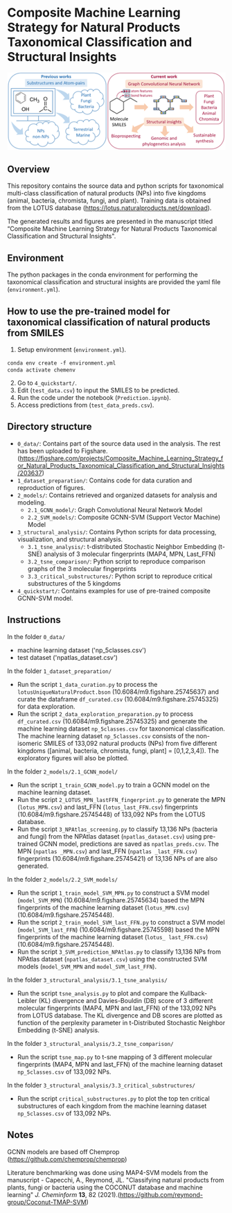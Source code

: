 # Composite Machine Learning Strategy for Natural Products Taxonomical Classification and Structural Insights
![alt text](https://github.com/SIBERanalytics/NPTaxonomy/blob/main/overview_figure.png?raw=true)

## Overview

This repository contains the source data and python scripts for taxonomical multi-class classification of natural products (NPs) into five kingdoms (animal, bacteria, chromista, fungi, and plant). Training data is obtained from the LOTUS database (https://lotus.naturalproducts.net/download).

The generated results and figures are presented in the manuscript titled “Composite Machine Learning Strategy for Natural Products Taxonomical Classification and Structural Insights".

## Environment
The python packages in the conda environment for performing the taxonomical classification and structural insights are provided the yaml file (`environment.yml`).

## How to use the pre-trained model for taxonomical classification of natural products from SMILES
1. Setup environment (`environment.yml`).
```
conda env create -f environment.yml
conda activate chemenv   
```
2. Go to `4_quickstart/`.
3. Edit (`test_data.csv`) to input the SMILES to be predicted.
4. Run the code under the notebook (`Prediction.ipynb`).
5. Access predictions from (`test_data_preds.csv`).

## Directory structure
- `0_data/`: Contains part of the source data used in the analysis. The rest has been uploaded to Figshare. (https://figshare.com/projects/Composite_Machine_Learning_Strategy_for_Natural_Products_Taxonomical_Classification_and_Structural_Insights/203637)
- `1_dataset_preparation/`: Contains code for data curation and reproduction of figures.
- `2_models/`: Contains retrieved and organized datasets for analysis and modeling.
  + `2.1_GCNN_model/`: Graph Convolutional Neural Network Model
  + `2.2_SVM_models/`: Composite GCNN-SVM (Support Vector Machine) Model
- `3_structural_analysis/`: Contains Python scripts for data processing, visualization, and structural analysis.
  + `3.1_tsne_analysis/`: t-distributed Stochastic Neighbor Embedding (t-SNE) analysis of 3 molecular fingerprints (MAP4, MPN, Last_FFN)
  + `3.2_tsne_comparison/`: Python script to reproduce comparison graphs of the 3 molecular fingerprints
  + `3.3_critical_substructures/`: Python script to reproduce critical substructures of the 5 kingdoms
- `4_quickstart/`: Contains examples for use of pre-trained composite GCNN-SVM model.

## Instructions
In the folder `0_data/`
- machine learning dataset ('np_5classes.csv')
- test dataset ('npatlas_dataset.csv')
  
In the folder `1_dataset_preparation/`
- Run the script `1_data_curation.py` to process the `lotusUniqueNaturalProduct.bson` (10.6084/m9.figshare.25745637) and curate the dataframe `df_curated.csv` (10.6084/m9.figshare.25745325) for data exploration.
- Run the script `2_data_exploration_preparation.py` to process `df_curated.csv` (10.6084/m9.figshare.25745325) and generate the machine learning dataset `np_5classes.csv` for taxonomical classification. The machine learning dataset `np_5classes.csv` consists of the non-isomeric SMILES of 133,092 natural products (NPs) from five different kingdoms ([animal, bacteria, chromista, fungi, plant] = [0,1,2,3,4]). The exploratory figures will also be plotted.

In the folder `2_models/2.1_GCNN_model/`
- Run the script `1_train_GCNN_model.py` to train a GCNN model on the machine learning dataset.
- Run the script `2_LOTUS_MPN_lastFFN_fingerprint.py` to generate the MPN (`lotus_MPN.csv`) and last_FFN (`lotus_last_FFN.csv`) fingerprints (10.6084/m9.figshare.25745448) of 133,092 NPs from the LOTUS database.
- Run the script `3_NPAtlas_screening.py` to classify 13,136 NPs (bacteria and fungi) from the NPAtlas dataset (`npatlas_dataset.csv`) using pre-trained GCNN model, predictions are saved as `npatlas_preds.csv`. The MPN (`npatlas _MPN.csv`) and last_FFN (`npatlas _last_FFN.csv`) fingerprints (10.6084/m9.figshare.25745421) of 13,136 NPs of are also generated.

In the folder `2_models/2.2_SVM_models/`
- Run the script `1_train_model_SVM_MPN.py` to construct a SVM model (`model_SVM_MPN`) (10.6084/m9.figshare.25745634) based the MPN fingerprints of the machine learning dataset (`lotus_MPN.csv`) (10.6084/m9.figshare.25745448).
- Run the script `2_train_model_SVM_last_FFN.py` to construct a SVM model (`model_SVM_last_FFN`) (10.6084/m9.figshare.25745598) based the MPN fingerprints of the machine learning dataset (`lotus_ last_FFN.csv`) (10.6084/m9.figshare.25745448).
- Run the script `3_SVM_prediction_NPAtlas.py` to classify 13,136 NPs from NPAtlas dataset (`npatlas_dataset.csv`) using the constructed SVM models (`model_SVM_MPN` and `model_SVM_last_FFN`).

In the folder `3_structural_analysis/3.1_tsne_analysis/`
- Run the script `tsne_analysis.py` to plot and compare the Kullback-Leibler (KL) divergence and Davies-Bouldin (DB) score of 3 different molecular fingerprints (MAP4, MPN and last_FFN) of the 133,092 NPs from LOTUS database. The KL divergence and DB scores are plotted as function of the perplexity parameter in t-Distributed Stochastic Neighbor Embedding (t-SNE) analysis.

In the folder `3_structural_analysis/3.2_tsne_comparison/`
- Run the script `tsne_map.py` to t-sne mapping of 3 different molecular fingerprints (MAP4, MPN and last_FFN) of the machine learning dataset `np_5classes.csv` of 133,092 NPs.

In the folder `3_structural_analysis/3.3_critical_substructures/`
- Run the script `critical_substructures.py` to plot the top ten critical substructures of each kingdom from the machine learning dataset `np_5classes.csv` of 133,092 NPs.

## Notes
GCNN models are based off Chemprop (https://github.com/chemprop/chemprop)

Literature benchmarking was done using MAP4-SVM models from the manuscript - Capecchi, A., Reymond, JL. "Classifying natural products from plants, fungi or bacteria using the COCONUT database and machine learning" _J. Cheminform_ **13**, 82 (2021).(https://github.com/reymond-group/Coconut-TMAP-SVM)
